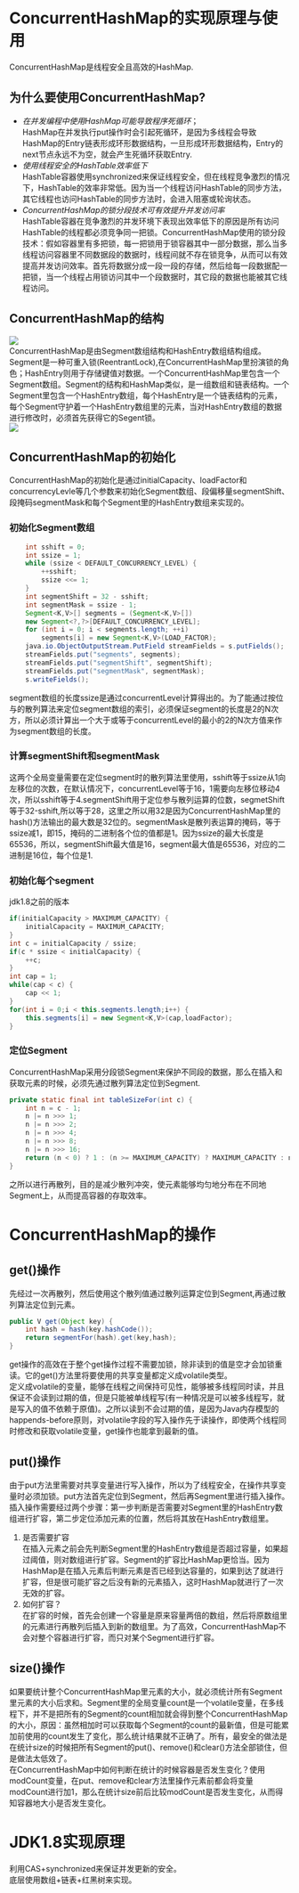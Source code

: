 # ConcurrentHashMap的实现原理与使用
ConcurrentHashMap是线程安全且高效的HashMap.
## 为什么要使用ConcurrentHashMap?
+ $在并发编程中使用HashMap可能导致程序死循环；$  
HashMap在并发执行put操作时会引起死循环，是因为多线程会导致HashMap的Entry链表形成环形数据结构，一旦形成环形数据结构，Entry的next节点永远不为空，就会产生死循环获取Entry.
+ $使用线程安全的HashTable效率低下$  
HashTable容器使用synchronized来保证线程安全，但在线程竞争激烈的情况下，HashTable的效率非常低。因为当一个线程访问HashTable的同步方法，其它线程也访问HashTable的同步方法时，会进入阻塞或轮询状态。
+ $ConcurrentHashMap的锁分段技术可有效提升并发访问率$  
HashTable容器在竞争激烈的并发环境下表现出效率低下的原因是所有访问HashTable的线程都必须竞争同一把锁。ConcurrentHashMap使用的锁分段技术：假如容器里有多把锁，每一把锁用于锁容器其中一部分数据，那么当多线程访问容器里不同数据段的数据时，线程间就不存在锁竞争，从而可以有效提高并发访问效率。首先将数据分成一段一段的存储，然后给每一段数据配一把锁，当一个线程占用锁访问其中一个段数据时，其它段的数据也能被其它线程访问。
## ConcurrentHashMap的结构
![](../image/ConcurrentHashMap.PNG)  
ConcurrentHashMap是由Segment数组结构和HashEntry数组结构组成。Segment是一种可重入锁(ReentrantLock),在ConcurrentHashMap里扮演锁的角色；HashEntry则用于存储键值对数据。一个ConcurrentHashMap里包含一个Segment数组。Segment的结构和HashMap类似，是一组数组和链表结构。一个Segment里包含一个HashEntry数组，每个HashEntry是一个链表结构的元素，每个Segment守护着一个HashEntry数组里的元素，当对HashEntry数组的数据进行修改时，必须首先获得它的Segent锁。  
![](../image/ConcurrentHashMap结构图.png)  
## ConcurrentHashMap的初始化
ConcurrentHashMap的初始化是通过initialCapacity、loadFactor和concurrencyLevle等几个参数来初始化Segment数组、段偏移量segmentShift、段掩码segmentMask和每个Segment里的HashEntry数组来实现的。 
### 初始化Segment数组
```java
    int sshift = 0;
    int ssize = 1;
    while (ssize < DEFAULT_CONCURRENCY_LEVEL) {
        ++sshift;
        ssize <<= 1;
    }
    int segmentShift = 32 - sshift;
    int segmentMask = ssize - 1;
    Segment<K,V>[] segments = (Segment<K,V>[])
    new Segment<?,?>[DEFAULT_CONCURRENCY_LEVEL];
    for (int i = 0; i < segments.length; ++i)
        segments[i] = new Segment<K,V>(LOAD_FACTOR);
    java.io.ObjectOutputStream.PutField streamFields = s.putFields();
    streamFields.put("segments", segments);
    streamFields.put("segmentShift", segmentShift);
    streamFields.put("segmentMask", segmentMask);
    s.writeFields();
```
segment数组的长度ssize是通过concurrentLevel计算得出的。为了能通过按位与的散列算法来定位segment数组的索引，必须保证segment的长度是2的N次方，所以必须计算出一个大于或等于concurrentLevel的最小的2的N次方值来作为segment数组的长度。  
### 计算segmentShift和segmentMask
这两个全局变量需要在定位segment时的散列算法里使用，sshift等于ssize从1向左移位的次数，在默认情况下，concurrentLevel等于16，1需要向左移位移动4次，所以sshift等于4.segmentShift用于定位参与散列运算的位数，segmetShift等于32-sshift,所以等于28，这里之所以用32是因为ConcurrentHashMap里的hash()方法输出的最大数是32位的。segmentMask是散列表运算的掩码，等于ssize减1，即15，掩码的二进制各个位的值都是1。因为ssize的最大长度是65536，所以，segmentShift最大值是16，segment最大值是65536，对应的二进制是16位，每个位是1.
### 初始化每个segment
jdk1.8之前的版本
```java
if(initialCapacity > MAXIMUM_CAPACITY) {
    initialCapacity = MAXIMUM_CAPACITY;
}
int c = initialCapacity / ssize;
if(c * ssize < initialCapacity) {
    ++c;
}
int cap = 1;
while(cap < c) {
    cap << 1;
}
for(int i = 0;i < this.segments.length;i++) {
    this.segments[i] = new Segment<K,V>(cap,loadFactor);
}
```
### 定位Segment
ConcurrentHashMap采用分段锁Segment来保护不同段的数据，那么在插入和获取元素的时候，必须先通过散列算法定位到Segment.
```java
private static final int tableSizeFor(int c) {
    int n = c - 1;
    n |= n >>> 1;
    n |= n >>> 2;
    n |= n >>> 4;
    n |= n >>> 8;
    n |= n >>> 16;
    return (n < 0) ? 1 : (n >= MAXIMUM_CAPACITY) ? MAXIMUM_CAPACITY : n + 1;
}
```
之所以进行再散列，目的是减少散列冲突，使元素能够均匀地分布在不同地Segment上，从而提高容器的存取效率。
# ConcurrentHashMap的操作
## get()操作
先经过一次再散列，然后使用这个散列值通过散列运算定位到Segment,再通过散列算法定位到元素。 
```java
public V get(Object key) {
    int hash = hash(key.hashCode());
    return segmentFor(hash).get(key,hash);
}
```
get操作的高效在于整个get操作过程不需要加锁，除非读到的值是空才会加锁重读。它的get()方法里将要使用的共享变量都定义成volatile类型。  
定义成volatile的变量，能够在线程之间保持可见性，能够被多线程同时读，并且保证不会读到过期的值，但是只能被单线程写(有一种情况是可以被多线程写，就是写入的值不依赖于原值)。之所以读到不会过期的值，是因为Java内存模型的happends-before原则，对volatile字段的写入操作先于读操作，即使两个线程同时修改和获取volatile变量，get操作也能拿到最新的值。
## put()操作
由于put方法里需要对共享变量进行写入操作，所以为了线程安全，在操作共享变量时必须加锁。put方法首先定位到Segment，然后再Segment里进行插入操作。插入操作需要经过两个步骤：第一步判断是否需要对Segment里的HashEntry数组进行扩容，第二步定位添加元素的位置，然后将其放在HashEntry数组里。  
1. 是否需要扩容  
在插入元素之前会先判断Segment里的HashEntry数组是否超过容量，如果超过阈值，则对数组进行扩容。Segment的扩容比HashMap更恰当。因为HashMap是在插入元素后判断元素是否已经到达容量的，如果到达了就进行扩容，但是很可能扩容之后没有新的元素插入，这时HashMap就进行了一次无效的扩容。  
2. 如何扩容？  
在扩容的时候，首先会创建一个容量是原来容量两倍的数组，然后将原数组里的元素进行再散列后插入到新的数组里。为了高效，ConcurrentHashMap不会对整个容器进行扩容，而只对某个Segment进行扩容。
## size()操作
如果要统计整个ConcurrentHashMap里元素的大小，就必须统计所有Segment里元素的大小后求和。Segment里的全局变量count是一个volatile变量，在多线程下，并不是把所有的Segment的count相加就会得到整个ConcurrentHashMap的大小，原因：虽然相加时可以获取每个Segment的count的最新值，但是可能累加前使用的count发生了变化，那么统计结果就不正确了。所有，最安全的做法是在统计size的时候把所有Segment的put()、remove()和clear()方法全部锁住，但是做法太低效了。  
在ConcurrentHashMap中如何判断在统计的时候容器是否发生变化？使用modCount变量，在put、remove和clear方法里操作元素前都会将变量modCount进行加1，那么在统计size前后比较modCount是否发生变化，从而得知容器地大小是否发生变化。
# JDK1.8实现原理
利用CAS+synchronized来保证并发更新的安全。  
底层使用数组+链表+红黑树来实现。  
